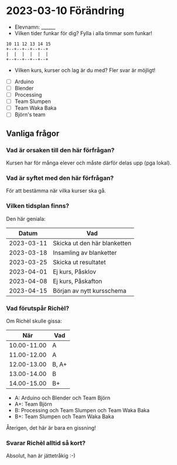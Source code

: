 # 2023-03-10 Förändring

* Elevnamn: ______
* Vilken tider funkar för dig? Fylla i alla timmar som funkar!

```text
10 11 12 13 14 15
+--+--+--+--+--+
|  |  |  |  |  |
+--+--+--+--+--+
```

* Vilken kurs, kurser och lag är du med? Fler svar är möjligt!

* [ ] Arduino
* [ ] Blender
* [ ] Processing
* [ ] Team Slumpen
* [ ] Team Waka Baka
* [ ] Björn's team

## Vanliga frågor

### Vad är orsaken till den här förfrågan?

Kursen har för många elever och måste därför delas upp (pga lokal).

### Vad är syftet med den här förfrågan?

För att bestämma när vilka kurser ska gå.

### Vilken tidsplan finns?

Den här geniala:

Datum     |Vad
----------|-----------------------------
2023-03-11|Skicka ut den här blanketten
2023-03-18|Insamling av blanketter
2023-03-25|Skicka ut resultatet
2023-04-01|Ej kurs, Påsklov
2023-04-08|Ej kurs, Påskafton
2023-04-15|Början av nytt kursschema

### Vad förutspår Richèl?

Om Richèl skulle gissa:

När        |Vad
-----------|-------
10.00-11.00|A
11.00-12.00|A
12.00-13.00|B, A+
13.00-14.00|B
14.00-15.00|B+

* A: Arduino och Blender och Team Björn
* A+: Team Björn
* B: Processing och Team Slumpen och Team Waka Baka
* B+: Team Slumpen och Team Waka Baka

Återigen, det här är bara en gissning!

### Svarar Richèl alltid så kort?

Absolut, han är jättetråkig :-)
